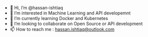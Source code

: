 - 👋 Hi, I’m @hassan-ishtiaq
- 👀 I’m interested in Machine Learning and API developemnt
- 🌱 I’m currently learning Docker and Kubernetes
- 💞️ I’m looking to collaborate on Open Source or API development
- 📫 How to reach me : hassan.ishtiaq@outlook.com

<!---
hassan-ishtiaq/hassan-ishtiaq is a ✨ special ✨ repository because its `README.md` (this file) appears on your GitHub profile.
You can click the Preview link to take a look at your changes.
--->
